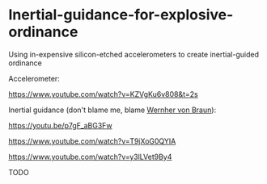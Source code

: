 # Inertial-guidance-for-explosive-ordinance
Using in-expensive silicon-etched accelerometers to create inertial-guided ordinance  

Accelerometer:

https://www.youtube.com/watch?v=KZVgKu6v808&t=2s

Inertial guidance (don't blame me, blame [Wernher von Braun](https://en.wikipedia.org/wiki/Wernher_von_Braun)):

https://youtu.be/p7gF_aBG3Fw

https://www.youtube.com/watch?v=T9jXoG0QYIA

https://www.youtube.com/watch?v=y3lLVet9By4

TODO

